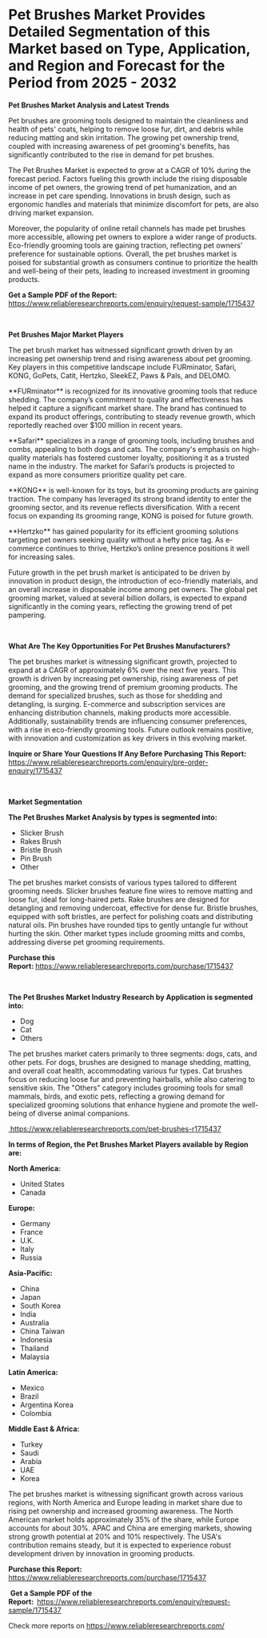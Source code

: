 <p><h1>Pet Brushes Market Provides Detailed Segmentation of this Market based on Type, Application, and Region and Forecast for the Period from 2025 - 2032</h1></p><p><strong>Pet Brushes Market Analysis and Latest Trends</strong></p>
<p><p>Pet brushes are grooming tools designed to maintain the cleanliness and health of pets' coats, helping to remove loose fur, dirt, and debris while reducing matting and skin irritation. The growing pet ownership trend, coupled with increasing awareness of pet grooming's benefits, has significantly contributed to the rise in demand for pet brushes.</p><p>The Pet Brushes Market is expected to grow at a CAGR of 10% during the forecast period. Factors fueling this growth include the rising disposable income of pet owners, the growing trend of pet humanization, and an increase in pet care spending. Innovations in brush design, such as ergonomic handles and materials that minimize discomfort for pets, are also driving market expansion.</p><p>Moreover, the popularity of online retail channels has made pet brushes more accessible, allowing pet owners to explore a wider range of products. Eco-friendly grooming tools are gaining traction, reflecting pet owners’ preference for sustainable options. Overall, the pet brushes market is poised for substantial growth as consumers continue to prioritize the health and well-being of their pets, leading to increased investment in grooming products.</p></p>
<p><strong>Get a Sample PDF of the Report:&nbsp;</strong> <a href="https://www.reliableresearchreports.com/enquiry/request-sample/1715437?utm_campaign=2300&utm_medium=2&utm_source=Github&utm_content=ia&utm_term=08022025&utm_id=pet-brushes">https://www.reliableresearchreports.com/enquiry/request-sample/1715437</a></p>
<p>&nbsp;</p>
<p><strong>Pet Brushes Major Market Players</strong></p>
<p><p>The pet brush market has witnessed significant growth driven by an increasing pet ownership trend and rising awareness about pet grooming. Key players in this competitive landscape include FURminator, Safari, KONG, GoPets, Catit, Hertzko, SleekEZ, Paws & Pals, and DELOMO.</p><p>**FURminator** is recognized for its innovative grooming tools that reduce shedding. The company’s commitment to quality and effectiveness has helped it capture a significant market share. The brand has continued to expand its product offerings, contributing to steady revenue growth, which reportedly reached over $100 million in recent years.</p><p>**Safari** specializes in a range of grooming tools, including brushes and combs, appealing to both dogs and cats. The company's emphasis on high-quality materials has fostered customer loyalty, positioning it as a trusted name in the industry. The market for Safari’s products is projected to expand as more consumers prioritize quality pet care.</p><p>**KONG** is well-known for its toys, but its grooming products are gaining traction. The company has leveraged its strong brand identity to enter the grooming sector, and its revenue reflects diversification. With a recent focus on expanding its grooming range, KONG is poised for future growth.</p><p>**Hertzko** has gained popularity for its efficient grooming solutions targeting pet owners seeking quality without a hefty price tag. As e-commerce continues to thrive, Hertzko’s online presence positions it well for increasing sales.</p><p>Future growth in the pet brush market is anticipated to be driven by innovation in product design, the introduction of eco-friendly materials, and an overall increase in disposable income among pet owners. The global pet grooming market, valued at several billion dollars, is expected to expand significantly in the coming years, reflecting the growing trend of pet pampering.</p></p>
<p>&nbsp;</p>
<p><strong>What Are The Key Opportunities For Pet Brushes Manufacturers?</strong></p>
<p><p>The pet brushes market is witnessing significant growth, projected to expand at a CAGR of approximately 6% over the next five years. This growth is driven by increasing pet ownership, rising awareness of pet grooming, and the growing trend of premium grooming products. The demand for specialized brushes, such as those for shedding and detangling, is surging. E-commerce and subscription services are enhancing distribution channels, making products more accessible. Additionally, sustainability trends are influencing consumer preferences, with a rise in eco-friendly grooming tools. Future outlook remains positive, with innovation and customization as key drivers in this evolving market.</p></p>
<p><strong>Inquire or Share Your Questions If Any Before Purchasing This Report:</strong> <a href="https://www.reliableresearchreports.com/enquiry/pre-order-enquiry/1715437?utm_campaign=2300&utm_medium=2&utm_source=Github&utm_content=ia&utm_term=08022025&utm_id=pet-brushes">https://www.reliableresearchreports.com/enquiry/pre-order-enquiry/1715437</a></p>
<p>&nbsp;</p>
<p><strong>Market Segmentation</strong></p>
<p><strong>The Pet Brushes Market Analysis by types is segmented into:</strong></p>
<p><ul><li>Slicker Brush</li><li>Rakes Brush</li><li>Bristle Brush</li><li>Pin Brush</li><li>Other</li></ul></p>
<p><p>The pet brushes market consists of various types tailored to different grooming needs. Slicker brushes feature fine wires to remove matting and loose fur, ideal for long-haired pets. Rake brushes are designed for detangling and removing undercoat, effective for dense fur. Bristle brushes, equipped with soft bristles, are perfect for polishing coats and distributing natural oils. Pin brushes have rounded tips to gently untangle fur without hurting the skin. Other market types include grooming mitts and combs, addressing diverse pet grooming requirements.</p></p>
<p><strong>Purchase this Report:&nbsp;</strong><a href="https://www.reliableresearchreports.com/purchase/1715437?utm_campaign=2300&utm_medium=2&utm_source=Github&utm_content=ia&utm_term=08022025&utm_id=pet-brushes">https://www.reliableresearchreports.com/purchase/1715437</a></p>
<p>&nbsp;</p>
<p><strong>The Pet Brushes Market Industry Research by Application is segmented into:</strong></p>
<p><ul><li>Dog</li><li>Cat</li><li>Others</li></ul></p>
<p><p>The pet brushes market caters primarily to three segments: dogs, cats, and other pets. For dogs, brushes are designed to manage shedding, matting, and overall coat health, accommodating various fur types. Cat brushes focus on reducing loose fur and preventing hairballs, while also catering to sensitive skin. The "Others" category includes grooming tools for small mammals, birds, and exotic pets, reflecting a growing demand for specialized grooming solutions that enhance hygiene and promote the well-being of diverse animal companions.</p></p>
<p><a href="https://www.reliableresearchreports.com/pet-brushes-r1715437?utm_campaign=2300&utm_medium=2&utm_source=Github&utm_content=ia&utm_term=08022025&utm_id=pet-brushes">&nbsp;https://www.reliableresearchreports.com/pet-brushes-r1715437</a></p>
<p><strong>In terms of Region, the Pet Brushes Market Players available by Region are:</strong></p>
<p>
    <p> <strong> North America: </strong>
        <ul>
            <li>United States</li>
            <li>Canada</li>
        </ul>
        </p> 
    <p> <strong> Europe: </strong>
        <ul>
            <li>Germany</li>
            <li>France</li>
            <li>U.K.</li>
            <li>Italy</li>
            <li>Russia</li>
        </ul>
        </p> 
    <p> <strong> Asia-Pacific: </strong>
        <ul>
            <li>China</li>
            <li>Japan</li>
            <li>South Korea</li>
            <li>India</li>
            <li>Australia</li>
            <li>China Taiwan</li>
            <li>Indonesia</li>
            <li>Thailand</li>
            <li>Malaysia</li>
        </ul>
        </p> 
    <p> <strong> Latin America: </strong>
        <ul>
            <li>Mexico</li>
            <li>Brazil</li>
            <li>Argentina Korea</li>
            <li>Colombia</li>
        </ul>
        </p> 
    <p> <strong> Middle East & Africa: </strong>
        <ul>
            <li>Turkey</li>
            <li>Saudi</li>
            <li>Arabia</li>
            <li>UAE</li>
            <li>Korea</li>
        </ul>
    </p>
    </p>
<p><p>The pet brushes market is witnessing significant growth across various regions, with North America and Europe leading in market share due to rising pet ownership and increased grooming awareness. The North American market holds approximately 35% of the share, while Europe accounts for about 30%. APAC and China are emerging markets, showing strong growth potential at 20% and 10% respectively. The USA's contribution remains steady, but it is expected to experience robust development driven by innovation in grooming products.</p></p>
<p><strong>Purchase this Report: </strong><a href="https://www.reliableresearchreports.com/purchase/1715437?utm_campaign=2300&utm_medium=2&utm_source=Github&utm_content=ia&utm_term=08022025&utm_id=pet-brushes">https://www.reliableresearchreports.com/purchase/1715437</a></p>
<p>&nbsp;<strong>Get a Sample PDF of the Report:&nbsp;&nbsp;</strong><a href="https://www.reliableresearchreports.com/enquiry/request-sample/1715437?utm_campaign=2300&utm_medium=2&utm_source=Github&utm_content=ia&utm_term=08022025&utm_id=pet-brushes">https://www.reliableresearchreports.com/enquiry/request-sample/1715437</a></p>
<p><strong></strong></p>
<p>Check more reports on <a href="https://www.reliableresearchreports.com/?utm_campaign=2300&utm_medium=2&utm_source=Github&utm_content=ia&utm_term=08022025&utm_id=pet-brushes">https://www.reliableresearchreports.com/</a></p>